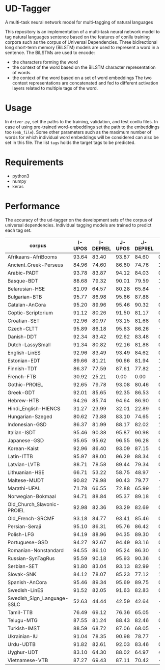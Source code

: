 # UD-Tagger
A multi-task neural network model for multi-tagging of natural languages 

This repository is an implementation of a multi-task neural network model to tag natural languages sentence based on the features of conllu training corpora such as the corpus of Universal Dependencies. Three bidirectional long short-term memory (BiLSTM) models are used to represent a word in a sentence. The BiLSTMs are used to encode:
- the characters forming the word
- the context of the word based on the BiLSTM character representation of words 
- the context of the word based on a set of word embeddings 
The two context representations are concatenated and fed to different activation layers related to multiple tags of the word. 

# Usage
In ```driver.py```, set the paths to the training, validation, and test conllu files. 
In case of using pre-trained word-embeddings set the path to the embeddings too (```emb_file```). Some other parameters such as the maximum number of words for which individual word embeddings will be considered can also be set in this file. 
The list ````tags```` holds the target tags to be predicted. 

# Requirements
- python3
- numpy
- keras

# Performance
The accuracy of the ud-tagger on the development sets of the corpus of universal dependencies. Individual tagging models are trained to predict each tag set.

|corpus|I-UPOS|I-DEPREL|J-UPOS|J-DEPREL|D-UPOS|D-DEPREL|
|------|-----|-----|-----|-----|-----|-----|
|Afrikaans-AfriBooms|93.64|83.40|93.87|84.60|0.23|1.20|
|Ancient_Greek-Perseus|84.96|74.60|86.60|74.76|1.64|0.16|
|Arabic-PADT|93.78|83.87|94.12|84.03|0.34|0.16|
|Basque-BDT|88.68|79.32|90.01|79.59|1.33|0.27|
|Belarusian-HSE|81.09|64.57|80.28|65.84|-0.81|1.27|
|Bulgarian-BTB|95.77|86.98|95.66|87.88|-0.11|0.90|
|Catalan-AnCora|95.20|89.96|95.46|90.32|0.26|0.36|
|Coptic-Scriptorium|91.12|80.26|91.50|81.17|0.38|0.91|
|Croatian-SET|92.96|80.97|93.15|81.68|0.19|0.71|
|Czech-CLTT|95.89|86.18|95.63|86.26|-0.26|0.08|
|Danish-DDT|92.34|83.42|92.62|83.48|0.28|0.06|
|Dutch-LassySmall|91.34|80.82|92.16|81.88|0.82|1.06|
|English-LinES|92.96|83.49|93.49|84.62|0.53|1.13|
|Estonian-EDT|89.66|81.21|90.66|81.94|1.00|0.73|
|Finnish-TDT|86.37|77.59|87.61|77.82|1.24|0.23|
|French-FTB|30.92|25.21|0.00|0.00|-30.92|-25.21|
|Gothic-PROIEL|92.65|79.78|93.08|80.46|0.43|0.68|
|Greek-GDT|92.01|85.65|92.35|86.53|0.34|0.88|
|Hebrew-HTB|94.26|85.74|94.64|86.90|0.38|1.16|
|Hindi_English-HIENCS|31.27|23.99|32.01|22.89|0.74|-1.10|
|Hungarian-Szeged|80.62|73.88|83.10|74.65|2.48|0.77|
|Indonesian-GSD|86.37|81.99|88.17|82.02|1.80|0.03|
|Italian-ISDT|95.46|90.38|95.87|90.98|0.41|0.60|
|Japanese-GSD|95.65|95.62|96.55|96.28|0.90|0.66|
|Korean-Kaist|92.96|86.40|93.09|87.15|0.13|0.75|
|Latin-ITTB|95.97|88.00|96.29|88.34|0.32|0.34|
|Latvian-LVTB|88.71|78.58|89.44|79.34|0.73|0.76|
|Lithuanian-HSE|66.71|53.22|58.75|48.97|-7.96|-4.25|
|Maltese-MUDT|90.82|79.98|90.43|79.77|-0.39|-0.21|
|Marathi-UFAL|71.78|66.55|72.88|65.99|1.10|-0.56|
|Norwegian-Bokmaal|94.71|88.84|95.37|89.18|0.66|0.34|
|Old_Church_Slavonic-PROIEL|92.98|82.36|93.29|82.69|0.31|0.33|
|Old_French-SRCMF|93.18|84.77|93.41|85.46|0.23|0.69|
|Persian-Seraji|95.10|86.31|95.76|86.42|0.66|0.11|
|Polish-LFG|94.19|88.96|94.35|89.30|0.16|0.34|
|Portuguese-GSD|94.27|92.67|94.49|93.16|0.22|0.49|
|Romanian-Nonstandard|94.55|86.10|95.24|86.30|0.69|0.20|
|Russian-SynTagRus|95.59|90.18|95.93|90.36|0.34|0.18|
|Serbian-SET|91.80|83.04|93.13|82.99|1.33|-0.05|
|Slovak-SNK|84.12|78.07|85.23|77.12|1.11|-0.95|
|Spanish-AnCora|95.46|89.34|95.69|89.75|0.23|0.41|
|Swedish-LinES|91.52|82.05|91.63|82.83|0.11|0.78|
|Swedish_Sign_Language-SSLC|52.63|44.44|42.59|42.64|-10.04|-1.80|
|Tamil-TTB|76.49|69.12|76.36|65.05|-0.13|-4.07|
|Telugu-MTG|87.55|81.24|88.43|82.46|0.88|1.22|
|Turkish-IMST|88.59|68.72|87.06|68.05|-1.53|-0.67|
|Ukrainian-IU|91.04|78.35|90.98|78.77|-0.06|0.42|
|Urdu-UDTB|91.82|82.61|92.03|83.46|0.21|0.85|
|Uyghur-UDT|83.10|64.30|88.02|64.97|4.92|0.67|
|Vietnamese-VTB|87.27|69.43|87.11|70.42|-0.16|0.99|

